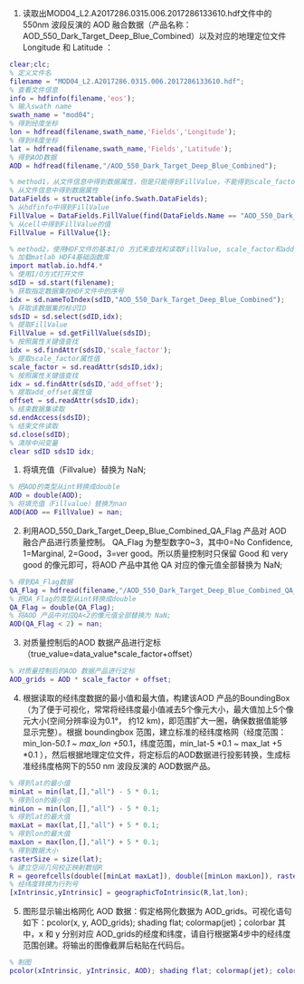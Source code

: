 1. 读取出MOD04_L2.A2017286.0315.006.2017286133610.hdf文件中的550nm 波段反演的 AOD 融合数据（产品名称：AOD_550_Dark_Target_Deep_Blue_Combined）以及对应的地理定位文件 Longitude 和 Latitude ：

```matlab
clear;clc;
% 定义文件名
filename = "MOD04_L2.A2017286.0315.006.2017286133610.hdf";
% 查看文件信息
info = hdfinfo(filename,'eos');
% 输入swath name
swath_name = "mod04";
% 得到经度坐标
lon = hdfread(filename,swath_name,'Fields','Longitude');
% 得到纬度坐标
lat = hdfread(filename,swath_name,'Fields','Latitude');
% 得到AOD数据
AOD = hdfread(filename,"/AOD_550_Dark_Target_Deep_Blue_Combined");

% method1，从文件信息中得到数据属性，但是只能得到FillValue，不能得到scale_factor和add_offset
% 从文件信息中得到数据属性
DataFields = struct2table(info.Swath.DataFields);
% 从hdfinfo中得到FillValue
FillValue = DataFields.FillValue(find(DataFields.Name == "AOD_550_Dark_Target_Deep_Blue_Combined"));
% 从cell中得到FillValue的值
FillValue = FillValue{1};

% method2，使用HDF文件的基本I/O 方式来查找和读取FillValue, scale_factor和add_offset
% 加载matlab HDF4基础函数库
import matlab.io.hdf4.*
% 使用I/O方式打开文件
sdID = sd.start(filename);
% 获取指定数据集在HDF文件中的序号
idx = sd.nameToIndex(sdID,"AOD_550_Dark_Target_Deep_Blue_Combined");
% 获取该数据集的标识ID
sdsID = sd.select(sdID,idx);
% 提取FillValue
FillValue = sd.getFillValue(sdsID);
% 按照属性关键值查找
idx = sd.findAttr(sdsID,'scale_factor');
% 提取scale_factor属性值
scale_factor = sd.readAttr(sdsID,idx);
% 按照属性关键值查找
idx = sd.findAttr(sdsID,'add_offset');
% 提取add_offset属性值
offset = sd.readAttr(sdsID,idx);
% 结束数据集读取
sd.endAccess(sdsID);
% 结束文件读取
sd.close(sdID);
% 清除中间变量
clear sdID sdsID idx;
```

1. 将填充值（Fillvalue）替换为 NaN;

```matlab
% 把AOD的类型从int转换成double
AOD = double(AOD);
% 将填充值（Fillvalue）替换为nan
AOD(AOD == FillValue) = nan;
```

2. 利用AOD_550_Dark_Target_Deep_Blue_Combined_QA_Flag 产品对 AOD 融合产品进行质量控制。
QA_Flag 为整型数字0~3，其中0=No Confidence, 1=Marginal, 2=Good，3=ver good。所以质量控制时只保留 Good 和 very good 的像元即可，将AOD 产品中其他 QA 对应的像元值全部替换为 NaN;

```matlab
% 得到QA_Flag数据
QA_Flag = hdfread(filename,"/AOD_550_Dark_Target_Deep_Blue_Combined_QA_Flag");
% 把QA_Flag的类型从int转换成double
QA_Flag = double(QA_Flag);
% 将AOD 产品中对应QA<2的像元值全部替换为 NaN;
AOD(QA_Flag < 2) = nan;
```

3. 对质量控制后的AOD 数据产品进行定标（true_value=data_value*scale_factor+offset）

```matlab
% 对质量控制后的AOD 数据产品进行定标
AOD_grids = AOD * scale_factor + offset;
```

4. 根据读取的经纬度数据的最小值和最大值，构建该AOD 产品的BoundingBox（为了便于可视化，常常将经纬度最小值减去5个像元大小，最大值加上5个像元大小(空间分辨率设为0.1°， 约12 km)，即范围扩大一圈，确保数据值能够显示完整）。根据 boundingbox 范围，建立标准的经纬度格网（经度范围：min_lon-5*0.1 ~ max_lon +5*0.1，纬度范围，min_lat-5 *0.1 ~ max_lat +5 *0.1 ），然后根据地理定位文件，将定标后的AOD数据进行投影转换，生成标准经纬度格网下的550 nm 波段反演的 AOD数据产品。

```matlab
% 得到lat的最小值
minLat = min(lat,[],"all") - 5 * 0.1;
% 得到lon的最小值
minLon = min(lon,[],"all") - 5 * 0.1;
% 得到lat的最大值
maxLat = max(lat,[],"all") + 5 * 0.1;
% 得到lon的最大值
maxLon = max(lon,[],"all") + 5 * 0.1;
% 得到数据大小
rasterSize = size(lat);
% 建立空间几何校正映射数组R
R = georefcells(double([minLat maxLat]), double([minLon maxLon]), rasterSize);
% 经纬度转换为行列号
[xIntrinsic,yIntrinsic] = geographicToIntrinsic(R,lat,lon);
```

5. 图形显示输出格网化 AOD 数据：假定格网化数据为 AOD_grids。可视化语句如下：pcolor(x, y, AOD_grids); shading flat; colormap(jet)；colorbar
其中，x 和 y 分别对应 AOD_grids的经度和纬度，请自行根据第4步中的经纬度范围创建。将输出的图像截屏后粘贴在代码后。

```matlab
% 制图
pcolor(xIntrinsic, yIntrinsic, AOD); shading flat; colormap(jet); colorbar; axis equal;
```

